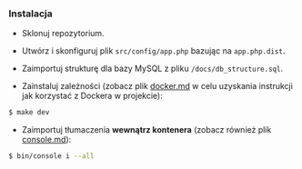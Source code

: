 ### Instalacja

- Sklonuj repozytorium.

- Utwórz i skonfiguruj plik `src/config/app.php` bazując na `app.php.dist`.

- Zaimportuj strukturę dla bazy MySQL z pliku `/docs/db_structure.sql`.

- Zainstaluj zależności (zobacz plik [docker.md](docker.md) w celu uzyskania instrukcji jak korzystać z Dockera w projekcie):

```bash
$ make dev
```

- Zaimportuj tłumaczenia **wewnątrz kontenera** (zobacz również plik [console.md](console.md)):

```bash
$ bin/console i --all
```

